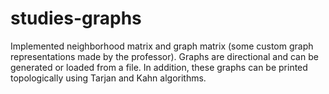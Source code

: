 # studies-graphs
Implemented neighborhood matrix and graph matrix (some custom graph representations made by the professor).
Graphs are directional and can be generated or loaded from a file.
In addition, these graphs can be printed topologically using Tarjan and Kahn algorithms.
